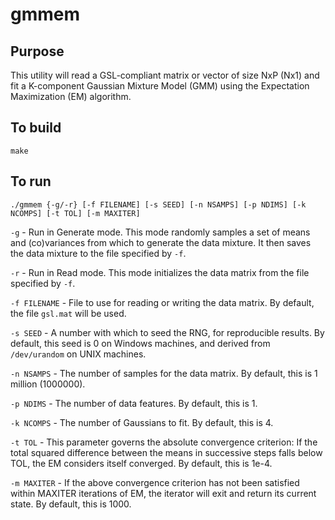 # gmmem

## Purpose
This utility will read a GSL-compliant matrix or vector of size NxP (Nx1) and fit a K-component Gaussian Mixture Model (GMM) using the Expectation Maximization (EM) algorithm.

## To build
    make

## To run
    ./gmmem {-g/-r} [-f FILENAME] [-s SEED] [-n NSAMPS] [-p NDIMS] [-k NCOMPS] [-t TOL] [-m MAXITER]

`-g` - Run in Generate mode.  This mode randomly samples a set of means and (co)variances from which to generate the data mixture.  It then saves the data mixture to the file specified by `-f`.

`-r` - Run in Read mode.  This mode initializes the data matrix from the file specified by `-f`.

`-f FILENAME` - File to use for reading or writing the data matrix.  By default, the file `gsl.mat` will be used.

`-s SEED` - A number with which to seed the RNG, for reproducible results.  By default, this seed is 0 on Windows machines, and derived from `/dev/urandom` on UNIX machines.

`-n NSAMPS` - The number of samples for the data matrix.  By default, this is 1 million (1000000).

`-p NDIMS` - The number of data features.  By default, this is 1.

`-k NCOMPS` - The number of Gaussians to fit.  By default, this is 4.

`-t TOL` - This parameter governs the absolute convergence criterion: If the total squared difference between the means in successive steps falls below TOL, the EM considers itself converged.  By default, this is 1e-4.

`-m MAXITER` - If the above convergence criterion has not been satisfied within MAXITER iterations of EM, the iterator will exit and return its current state.  By default, this is 1000.
